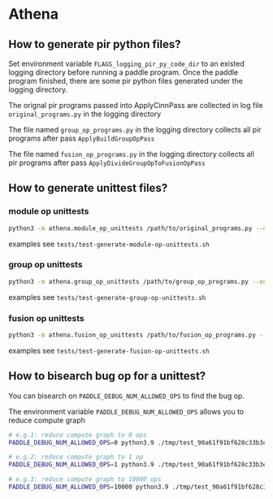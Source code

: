 # Athena

## How to generate pir python files?

Set environment variable `FLAGS_logging_pir_py_code_dir` to an existed logging directory before running a paddle program. Once the paddle program finished, there are some pir python files generated under the logging directory.

The orignal pir programs passed into ApplyCinnPass are collected in log file `original_programs.py` in the logging directory

The file named `group_op_programs.py` in the logging directory collects all pir programs after pass `ApplyBuildGroupOpPass`

The file named `fusion_op_programs.py` in the logging directory collects all pir programs after pass `ApplyDivideGroupOpToFusionOpPass`

## How to generate unittest files?

### module op unittests

```bash
python3 -m athena.module_op_unittests /path/to/original_programs.py --output_dir=/path/to/output/dir
```
examples see `tests/test-generate-module-op-unittests.sh`

### group op unittests

```bash
python3 -m athena.group_op_unittests /path/to/group_op_programs.py --output_dir=/path/to/output/dir
```
examples see `tests/test-generate-group-op-unittests.sh`

### fusion op unittests

```bash
python3 -m athena.fusion_op_unittests /path/to/fusion_op_programs.py --output_dir=/path/to/output/dir
```
examples see `tests/test-generate-fusion-op-unittests.sh`

## How to bisearch bug op for a unittest?

You can bisearch on `PADDLE_DEBUG_NUM_ALLOWED_OPS` to find the bug op.

The environment variable `PADDLE_DEBUG_NUM_ALLOWED_OPS` allows you to reduce compute graph
```bash
# e.g.1: reduce compute graph to 0 ops
PADDLE_DEBUG_NUM_ALLOWED_OPS=0 python3.9 ./tmp/test_90a61f91bf628c33b3e398b98f44cf26.py
```
```bash
# e.g.2: reduce compute graph to 1 op
PADDLE_DEBUG_NUM_ALLOWED_OPS=1 python3.9 ./tmp/test_90a61f91bf628c33b3e398b98f44cf26.py
```
```bash
# e.g.3: reduce compute graph to 10000 ops
PADDLE_DEBUG_NUM_ALLOWED_OPS=10000 python3.9 ./tmp/test_90a61f91bf628c33b3e398b98f44cf26.py
```
